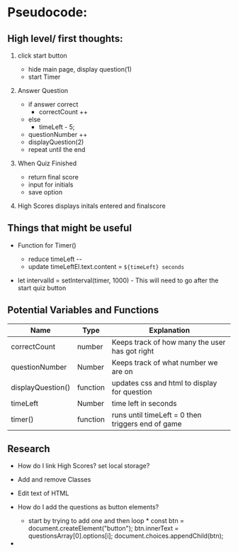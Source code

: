 # Pseudocode:

## High level/ first thoughts:

1. click start button
    * hide main page, display question(1)
    * start Timer
    

1. Answer Question
    * if answer correct
        * correctCount ++
    * else 
        * timeLeft - 5;
    * questionNumber ++   
    * displayQuestion(2)
    * repeat until the end 


1. When Quiz Finished 
    * return final score
    * input for initials
    * save option

1. High Scores displays initals entered and finalscore

## Things that might be useful 

* Function for Timer()
    * reduce timeLeft -- 
    * update timeLeftEl.text.content = `${timeLeft} seconds`

*  let intervalId = setInterval(timer, 1000) - This will need to go after the start quiz button


## Potential Variables and Functions

| Name  | Type  | Explanation   |
|-----  |-------|-------------  |
| correctCount| number | Keeps track of how many the user has got right |
| questionNumber | Number | Keeps track of what number we are on |
| displayQuestion() | function | updates css and html to display for question|
| timeLeft | Number | time left in seconds |
| timer() | function | runs until timeLeft = 0  then triggers end of game |

## Research

* How do I link High Scores? set local storage?

* Add and remove Classes

* Edit text of HTML

* How do I add the questions as button elements?
    * start by trying to add one and then loop
        * 
        const btn = document.createElement("button");
        btn.innerText = questionsArray[0].options[i];
        document.choices.appendChild(btn);

* 






